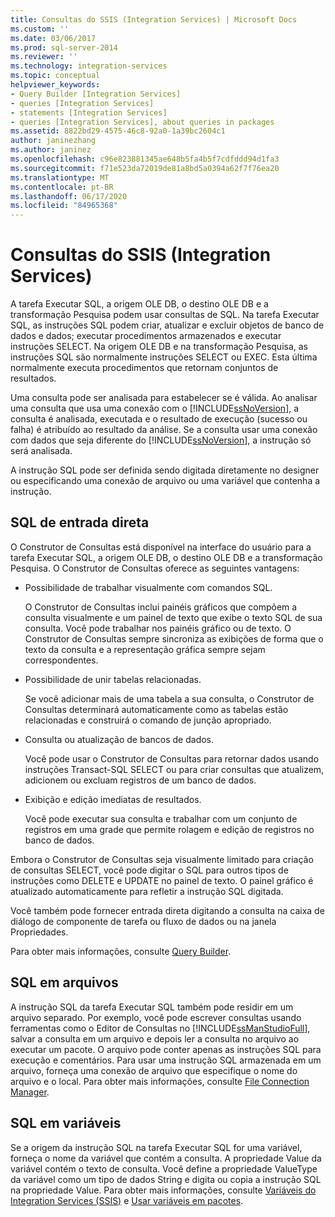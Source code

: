 ```yaml
---
title: Consultas do SSIS (Integration Services) | Microsoft Docs
ms.custom: ''
ms.date: 03/06/2017
ms.prod: sql-server-2014
ms.reviewer: ''
ms.technology: integration-services
ms.topic: conceptual
helpviewer_keywords:
- Query Builder [Integration Services]
- queries [Integration Services]
- statements [Integration Services]
- queries [Integration Services], about queries in packages
ms.assetid: 8822bd29-4575-46c8-92a0-1a39bc2604c1
author: janinezhang
ms.author: janinez
ms.openlocfilehash: c96e823881345ae648b5fa4b5f7cdfddd94d1fa3
ms.sourcegitcommit: f71e523da72019de81a8bd5a0394a62f7f76ea20
ms.translationtype: MT
ms.contentlocale: pt-BR
ms.lasthandoff: 06/17/2020
ms.locfileid: "84965368"
---
```

# <a name="integration-services-ssis-queries"></a>Consultas do SSIS (Integration Services)
  A tarefa Executar SQL, a origem OLE DB, o destino OLE DB e a transformação Pesquisa podem usar consultas de SQL. Na tarefa Executar SQL, as instruções SQL podem criar, atualizar e excluir objetos de banco de dados e dados; executar procedimentos armazenados e executar instruções SELECT. Na origem OLE DB e na transformação Pesquisa, as instruções SQL são normalmente instruções SELECT ou EXEC. Esta última normalmente executa procedimentos que retornam conjuntos de resultados.  
  
 Uma consulta pode ser analisada para estabelecer se é válida. Ao analisar uma consulta que usa uma conexão com o [!INCLUDE[ssNoVersion](../includes/ssnoversion-md.md)], a consulta é analisada, executada e o resultado de execução (sucesso ou falha) é atribuído ao resultado da análise. Se a consulta usar uma conexão com dados que seja diferente do [!INCLUDE[ssNoVersion](../includes/ssnoversion-md.md)], a instrução só será analisada.  
  
 A instrução SQL pode ser definida sendo digitada diretamente no designer ou especificando uma conexão de arquivo ou uma variável que contenha a instrução.  
  
## <a name="direct-input-sql"></a>SQL de entrada direta  
 O Construtor de Consultas está disponível na interface do usuário para a tarefa Executar SQL, a origem OLE DB, o destino OLE DB e a transformação Pesquisa. O Construtor de Consultas oferece as seguintes vantagens:  
  
-   Possibilidade de trabalhar visualmente com comandos SQL.  
  
     O Construtor de Consultas inclui painéis gráficos que compõem a consulta visualmente e um painel de texto que exibe o texto SQL de sua consulta. Você pode trabalhar nos painéis gráfico ou de texto. O Construtor de Consultas sempre sincroniza as exibições de forma que o texto da consulta e a representação gráfica sempre sejam correspondentes.  
  
-   Possibilidade de unir tabelas relacionadas.  
  
     Se você adicionar mais de uma tabela a sua consulta, o Construtor de Consultas determinará automaticamente como as tabelas estão relacionadas e construirá o comando de junção apropriado.  
  
-   Consulta ou atualização de bancos de dados.  
  
     Você pode usar o Construtor de Consultas para retornar dados usando instruções Transact-SQL SELECT ou para criar consultas que atualizem, adicionem ou excluam registros de um banco de dados.  
  
-   Exibição e edição imediatas de resultados.  
  
     Você pode executar sua consulta e trabalhar com um conjunto de registros em uma grade que permite rolagem e edição de registros no banco de dados.  
  
 Embora o Construtor de Consultas seja visualmente limitado para criação de consultas SELECT, você pode digitar o SQL para outros tipos de instruções como DELETE e UPDATE no painel de texto. O painel gráfico é atualizado automaticamente para refletir a instrução SQL digitada.  
  
 Você também pode fornecer entrada direta digitando a consulta na caixa de diálogo de componente de tarefa ou fluxo de dados ou na janela Propriedades.  
  
 Para obter mais informações, consulte [Query Builder](../../2014/integration-services/query-builder.md).  
  
## <a name="sql-in-files"></a>SQL em arquivos  
 A instrução SQL da tarefa Executar SQL também pode residir em um arquivo separado. Por exemplo, você pode escrever consultas usando ferramentas como o Editor de Consultas no [!INCLUDE[ssManStudioFull](../includes/ssmanstudiofull-md.md)], salvar a consulta em um arquivo e depois ler a consulta no arquivo ao executar um pacote. O arquivo pode conter apenas as instruções SQL para execução e comentários. Para usar uma instrução SQL armazenada em um arquivo, forneça uma conexão de arquivo que especifique o nome do arquivo e o local. Para obter mais informações, consulte [File Connection Manager](connection-manager/file-connection-manager.md).  
  
## <a name="sql-in-variables"></a>SQL em variáveis  
 Se a origem da instrução SQL na tarefa Executar SQL for uma variável, forneça o nome da variável que contém a consulta. A propriedade Value da variável contém o texto de consulta. Você define a propriedade ValueType da variável como um tipo de dados String e digita ou copia a instrução SQL na propriedade Value. Para obter mais informações, consulte [Variáveis do Integration Services &#40;SSIS&#41;](integration-services-ssis-variables.md) e [Usar variáveis em pacotes](../../2014/integration-services/use-variables-in-packages.md).  
  
  
